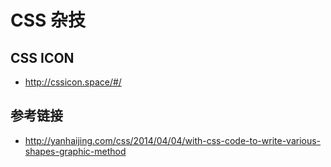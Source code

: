 # CSS 杂技

## CSS ICON
* http://cssicon.space/#/

## 参考链接
* http://yanhaijing.com/css/2014/04/04/with-css-code-to-write-various-shapes-graphic-method
